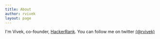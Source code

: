 ```yaml
---
title: About
author: rvivek
layout: page
---
```

I'm Vivek, co-founder, [HackerRank][1]. You can follow me on twitter [(@rvivek)][2]

[1]: http://www.hackerrank.com
[2]: https://twitter.com/rvivek
